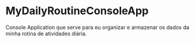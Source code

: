 # MyDailyRoutineConsoleApp
Console Application que serve para eu organizar e armazenar os dados da minha rotina de atividades diária.
